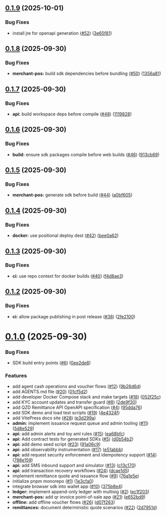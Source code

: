 ## [0.1.9](https://github.com/groundchain/qzd-mvp/compare/v0.1.8...v0.1.9) (2025-10-01)


### Bug Fixes

* install jre for openapi generation ([#52](https://github.com/groundchain/qzd-mvp/issues/52)) ([3e65f81](https://github.com/groundchain/qzd-mvp/commit/3e65f81b7657df83eeef08738e4f15945ae93186))



## [0.1.8](https://github.com/groundchain/qzd-mvp/compare/v0.1.7...v0.1.8) (2025-09-30)


### Bug Fixes

* **merchant-pos:** build sdk dependencies before bundling ([#50](https://github.com/groundchain/qzd-mvp/issues/50)) ([1356a81](https://github.com/groundchain/qzd-mvp/commit/1356a813469aab92a3ad2fb21c68e4c69bd3aef2))



## [0.1.7](https://github.com/groundchain/qzd-mvp/compare/v0.1.6...v0.1.7) (2025-09-30)


### Bug Fixes

* **api:** build workspace deps before compile ([#48](https://github.com/groundchain/qzd-mvp/issues/48)) ([1119828](https://github.com/groundchain/qzd-mvp/commit/11198280825aec145b06c77d0d9a094acac003cc))



## [0.1.6](https://github.com/groundchain/qzd-mvp/compare/v0.1.5...v0.1.6) (2025-09-30)


### Bug Fixes

* **build:** ensure sdk packages compile before web builds ([#46](https://github.com/groundchain/qzd-mvp/issues/46)) ([913cb69](https://github.com/groundchain/qzd-mvp/commit/913cb69b8e9ab1660be93ca2a47ba24340c01a85))



## [0.1.5](https://github.com/groundchain/qzd-mvp/compare/v0.1.4...v0.1.5) (2025-09-30)


### Bug Fixes

* **merchant-pos:** generate sdk before build ([#44](https://github.com/groundchain/qzd-mvp/issues/44)) ([a0bf605](https://github.com/groundchain/qzd-mvp/commit/a0bf605aa814d9993c11c2efb0472a2bc5cfe61e))



## [0.1.4](https://github.com/groundchain/qzd-mvp/compare/v0.1.3...v0.1.4) (2025-09-30)


### Bug Fixes

* **docker:** use positional deploy dest ([#42](https://github.com/groundchain/qzd-mvp/issues/42)) ([bee0a62](https://github.com/groundchain/qzd-mvp/commit/bee0a62089f850a43f9220f3c4217c90f9a3c0c9))



## [0.1.3](https://github.com/groundchain/qzd-mvp/compare/v0.1.2...v0.1.3) (2025-09-30)


### Bug Fixes

* **ci:** use repo context for docker builds ([#40](https://github.com/groundchain/qzd-mvp/issues/40)) ([f4d8ae3](https://github.com/groundchain/qzd-mvp/commit/f4d8ae3dbb7be63b88991c18f4c5a0ebbcc87b28))



## [0.1.2](https://github.com/groundchain/qzd-mvp/compare/v0.1.0...v0.1.2) (2025-09-30)


### Bug Fixes

* **ci:** allow package publishing in post release ([#38](https://github.com/groundchain/qzd-mvp/issues/38)) ([2fe2100](https://github.com/groundchain/qzd-mvp/commit/2fe21009b290e4375e05f4144989b0efc8c4e0eb))



# [0.1.0](https://github.com/groundchain/qzd-mvp/compare/1e3cfa04698337b6579a0832af376324ebd291e2...v0.1.0) (2025-09-30)


### Bug Fixes

* SDK build entry points ([#6](https://github.com/groundchain/qzd-mvp/issues/6)) ([0ee2de8](https://github.com/groundchain/qzd-mvp/commit/0ee2de8f52785fe1993ccff7c5b750daa5fcf5da))


### Features

* add agent cash operations and voucher flows ([#12](https://github.com/groundchain/qzd-mvp/issues/12)) ([9b26d6d](https://github.com/groundchain/qzd-mvp/commit/9b26d6dd78664f3590f5dd70e11405d8dd92658e))
* add AGENTS.md file ([#20](https://github.com/groundchain/qzd-mvp/issues/20)) ([01cf5d2](https://github.com/groundchain/qzd-mvp/commit/01cf5d21cea8ad4153867af916f478914e784b80))
* add developer Docker Compose stack and make targets ([#18](https://github.com/groundchain/qzd-mvp/issues/18)) ([052f25c](https://github.com/groundchain/qzd-mvp/commit/052f25c1871f2fc13f44f9e23bca1454e67e7c1e))
* add KYC account updates and transfer guard ([#8](https://github.com/groundchain/qzd-mvp/issues/8)) ([2de9f30](https://github.com/groundchain/qzd-mvp/commit/2de9f30cb49537295ccb445e35a033d10ad9d48e))
* add QZD Remittance API OpenAPI specification ([#4](https://github.com/groundchain/qzd-mvp/issues/4)) ([95dda76](https://github.com/groundchain/qzd-mvp/commit/95dda765079d60f076b684a4511dc0b02a9c356d))
* add SDK demo and load test scripts ([#19](https://github.com/groundchain/qzd-mvp/issues/19)) ([4e4324f](https://github.com/groundchain/qzd-mvp/commit/4e4324f1b4903768212df0fc271399def41e4f9b))
* add VitePress docs site ([#28](https://github.com/groundchain/qzd-mvp/issues/28)) ([e3d299a](https://github.com/groundchain/qzd-mvp/commit/e3d299a82b3e8c958ca1922c589b5cae4cd86792))
* **admin:** implement issuance request queue and admin tooling ([#11](https://github.com/groundchain/qzd-mvp/issues/11)) ([5d8e529](https://github.com/groundchain/qzd-mvp/commit/5d8e52949c36b1aa584eec93995d8b4f21df39a0))
* **api:** add admin alerts and toy aml rules ([#15](https://github.com/groundchain/qzd-mvp/issues/15)) ([ea68bfc](https://github.com/groundchain/qzd-mvp/commit/ea68bfc71bbc36b0f065870c86b5a5e2767ed702))
* **api:** Add contract tests for generated SDKs ([#5](https://github.com/groundchain/qzd-mvp/issues/5)) ([d0b54b2](https://github.com/groundchain/qzd-mvp/commit/d0b54b2d0bfd9127abf38a92c757a9f0327a2323))
* **api:** add demo seed script ([#23](https://github.com/groundchain/qzd-mvp/issues/23)) ([91a06c9](https://github.com/groundchain/qzd-mvp/commit/91a06c903a652204e68c1320e201652c6339cae6))
* **api:** add observability instrumentation ([#17](https://github.com/groundchain/qzd-mvp/issues/17)) ([e51abbb](https://github.com/groundchain/qzd-mvp/commit/e51abbbfbe78909339192abd0bc45682b2dcdb0a))
* **api:** add request security enforcement and idempotency support ([#14](https://github.com/groundchain/qzd-mvp/issues/14)) ([788e159](https://github.com/groundchain/qzd-mvp/commit/788e159a689768fc85ffbc65c7db8c5212365276))
* **api:** add SMS inbound support and simulator ([#13](https://github.com/groundchain/qzd-mvp/issues/13)) ([c13c170](https://github.com/groundchain/qzd-mvp/commit/c13c1709fbe53b79d6630e0a0d7ad00f73ad63b6))
* **api:** add transaction recovery workflows ([#24](https://github.com/groundchain/qzd-mvp/issues/24)) ([dcae1d5](https://github.com/groundchain/qzd-mvp/commit/dcae1d51240c6f373c314526a5f6b14f1d3631bf))
* implement remittance quote and issuance flow ([#9](https://github.com/groundchain/qzd-mvp/issues/9)) ([76a1e5e](https://github.com/groundchain/qzd-mvp/commit/76a1e5e479ab642559fadf5d5cd8129a004f97c5))
* initialize pnpm monorepo ([#1](https://github.com/groundchain/qzd-mvp/issues/1)) ([1e3cfa0](https://github.com/groundchain/qzd-mvp/commit/1e3cfa04698337b6579a0832af376324ebd291e2))
* integrate browser sdk into wallet app ([#10](https://github.com/groundchain/qzd-mvp/issues/10)) ([375b8e4](https://github.com/groundchain/qzd-mvp/commit/375b8e4c217cc961e01fd5015bbd03c5c7c68227))
* **ledger:** implement append-only ledger with multisig ([#2](https://github.com/groundchain/qzd-mvp/issues/2)) ([ec1f203](https://github.com/groundchain/qzd-mvp/commit/ec1f20313b6981399cf3bb1493d2e67f7c472835))
* **merchant-pos:** add qr invoice point-of-sale app ([#21](https://github.com/groundchain/qzd-mvp/issues/21)) ([e652bd9](https://github.com/groundchain/qzd-mvp/commit/e652bd95cfb563c117b4860606c18e0b237d4fb5))
* **offline:** add offline voucher flows ([#26](https://github.com/groundchain/qzd-mvp/issues/26)) ([d07f263](https://github.com/groundchain/qzd-mvp/commit/d07f263fac84f998b33d29288d48a287486aea47))
* **remittances:** document deterministic quote scenarios ([#22](https://github.com/groundchain/qzd-mvp/issues/22)) ([2d7951d](https://github.com/groundchain/qzd-mvp/commit/2d7951d98db84c2fc6b80bb2dba13924438489a3))



